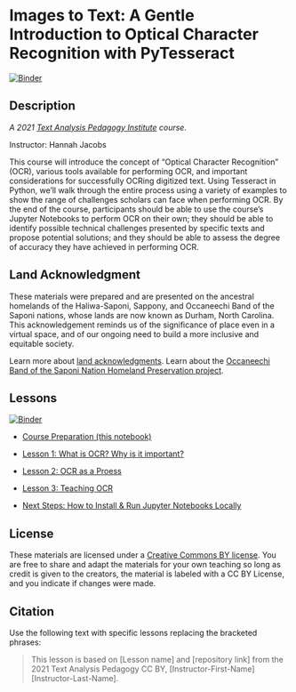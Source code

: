 # Images to Text: A Gentle Introduction to Optical Character Recognition with PyTesseract

[![Binder](https://binder.constellate.org/badge_logo.svg)](https://binder.constellate.org/v2/gh/hlj24/tapi_2021_ocr/main)

## Description

*A 2021 [Text Analysis Pedagogy Institute](http://labs.jstor.org/tapi/) course.*

Instructor: Hannah Jacobs

This course will introduce the concept of “Optical Character Recognition” (OCR), various tools available for performing OCR, and important considerations for successfully OCRing digitized text. Using Tesseract in Python, we’ll walk through the entire process using a variety of examples to show the range of challenges scholars can face when performing OCR. By the end of the course, participants should be able to use the course’s Jupyter Notebooks to perform OCR on their own; they should be able to identify possible technical challenges presented by specific texts and propose potential solutions; and they should be able to assess the degree of accuracy they have achieved in performing OCR.

## Land Acknowledgment

These materials were prepared and are presented on the ancestral homelands of the Haliwa-Saponi, Sappony, and Occaneechi Band of the Saponi nations, whose lands are now known as Durham, North Carolina. This acknowledgement reminds us of the significance of place even in a virtual space, and of our ongoing need to build a more inclusive and equitable society.

Learn more about [land acknowledgments](https://nativegov.org/a-guide-to-indigenous-land-acknowledgment/). Learn about the [Occaneechi Band of the Saponi Nation Homeland Preservation project](https://obsn.org/homeland-preservation-project/).

## Lessons

[![Binder](https://binder.constellate.org/badge_logo.svg)](https://binder.constellate.org/v2/gh/hlj24/tapi_2021_ocr/main)

- [Course Preparation (this notebook)](00-CoursePreparation.ipynb)


- [Lesson 1: What is OCR? Why is it important?](01-WhatIsOCR.ipynb)


- [Lesson 2: OCR as a Proess](02-OCRAsAProcess.ipynb)


- [Lesson 3: Teaching OCR](03-TeachingOCR.ipynb)


- [Next Steps: How to Install & Run Jupyter Notebooks Locally](04-Installing%2BRunningTesseractLocally.ipynb)

## License

These materials are licensed under a [Creative Commons BY license](https://creativecommons.org/licenses/by/4.0/). You are free to share and adapt the materials for your own teaching so long as credit is given to the creators, the material is labeled with a CC BY License, and you indicate if changes were made.

## Citation

Use the following text with specific lessons replacing the bracketed phrases:

> This lesson is based on [Lesson name] and [repository link] from the 2021 Text Analysis Pedagogy CC BY, [Instructor-First-Name] [Instructor-Last-Name].
